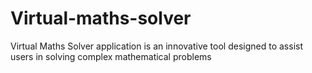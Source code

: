 # Virtual-maths-solver
Virtual Maths Solver application is an innovative tool designed to assist users in solving complex mathematical problems 
